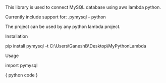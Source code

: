 This library is used to connect MySQL database using aws lambda python.

Currently include support for:
.pymysql - python

The project can be used by any python lambda project.

Installation

pip install pymysql -t C:\Users\GaneshB\Desktop\MyPythonLambda

Usage

import pymysql

{
    python code
}


